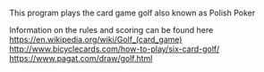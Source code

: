 This program plays the card game golf also known as Polish Poker

Information on the rules and scoring can be found here 
https://en.wikipedia.org/wiki/Golf_(card_game) 
http://www.bicyclecards.com/how-to-play/six-card-golf/
https://www.pagat.com/draw/golf.html

